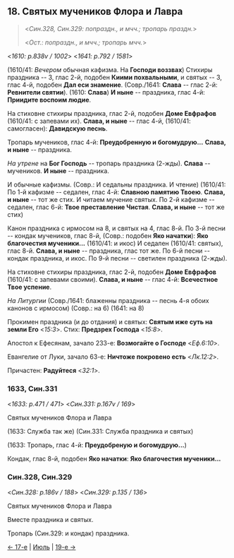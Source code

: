 ## 18. Святых мучеников Флора и Лавра

> <*Син.328, Син.329: попраздн., и мчч.; тропарь праздн.*>
> 
> <*Ост.: попраздн., и мчч.; тропарь мчч.*>

<*1610: p.838v / 1002*>
<*1641: p.792 / 1581*>

(1610/41: *Вечером* обычная кафизма. На **Господи воззвах**)
Стихиры праздника -- 3, глас 2-й, подобен **Киими похвальными**,
и святых -- 3, глас 4-й, подобен **Дал еси знамение**.
(Совр./1641: **Слава** -- глас 2-й: **Ревнители святии**).
(1610: **Слава**) **И ныне** -- праздника, глас 4-й: **Приидите воспоим людие**.

На стиховне стихиры праздника, глас 2-й, подобен **Доме Евфрафов** (1610/41: с запевами их).
**Слава, и ныне** -- глас 4-й, (1610/41: самогласен): **Давидскую песнь**.

Тропарь мучеников, глас 4-й: **Преудобренную и богомудрую...** 
**Слава, и ныне** -- праздника.

*На утрене* на **Бог Господь** -- тропарь праздника (2-жды). 
**Слава** -- мучеников. **И ныне** -- праздника.

И обычные кафизмы.
(Совр.: И седальны праздника. И чтение)
(1610/41: По 1-й кафизме -- седален, глас 4-й: **Славною памятию Твоею**. 
**Слава, и ныне** -- тот же стих. И читаем мучение святых. 
По 2-й кафизме -- седален, глас 6-й: **Твое преставление Чистая**. 
**Слава, и ныне** -- тот же стих)

Канон праздника с ирмосом на 8, и святых на 4, глас 8-й.
По 3-й песни -- кондак мучеников, глас 8-й, (Совр.: подобен **Яко начатки**): **Яко благочестия мученики...**
(1610/41: и икос) И седален (1610/41: святых), глас 8-й. 
**Слава, и ныне** -- праздника, глас тот же. 
По 6-й песни -- кондак праздника, и икос.
По 9-й песни -- светилен праздника (2-жды). 

На стиховне стихиры праздника, глас 2-й, подобен **Доме Евфрафов** (1610/41: с запевами своими).
**Слава, и ныне** -- глас 4-й: **Всечестное Твое успение**.

*На Литургии*
(Совр./1641: блаженны праздника -- песнь 4-я обоих канонов с ирмосом)
(Совр.: на 6) (1641: на 8)

Прокимен праздника (и до отдания) и святых: **Святым иже суть на земли Его** <*15:3*>.
Стих: **Предзрех Господа** <*15:8*>. 

Апостол к Ефесянам, зачало 233-е: **Возмогайте о Господе** <*Еф.6:10*>.

Евангелие от Луки, зачало 63-е: **Ничтоже покровено есть** <*Лк.12:2*>. 

Причастен: **Радуйтеся** <*32:1*>.

### 1633, Син.331

<*1633: p.471 / 471*>
<*Син.331: p.167v / 169*>

Святых мучеников Флора и Лавра

(1633: Служба так же)
(Син.331: Служба праздника и святых)

(1633: Тропарь, глас 4-й: **Преудобреную и богомудрую...**) 

Кондак, глас 8-й, подобен **Яко начатки**: **Яко благочестия мученики...**

### Син.328, Син.329

<*Син.328: p.186v / 188*>
<*Син.329: p.135 / 136*>

Святых мучеников Флора и Лавра

Вместе праздника и святых. 

Тропарь (Син.329: и кондак) праздника.

[← 17-е](08_17_SAB.ru.md) | [Июль](README.md#18-й) | [19-е →](08_19_SAB.ru.md)
